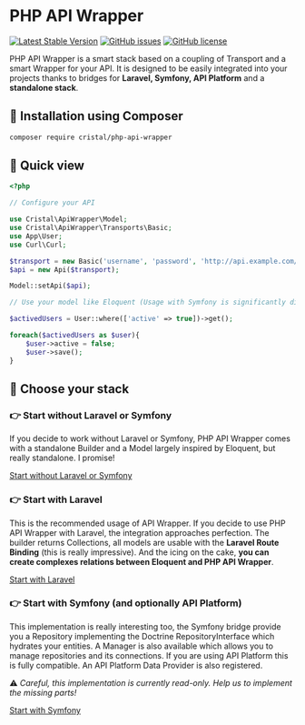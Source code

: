 # PHP API Wrapper

[![Latest Stable Version](https://img.shields.io/packagist/v/cristal/php-api-wrapper.svg?style=flat-square)](https://packagist.org/packages/cristal/php-api-wrapper)
[![GitHub issues](https://img.shields.io/github/issues/cristalTeam/php-api-wrapper.svg?style=flat-square)](https://github.com/cristalTeam/php-api-wrapper/issues)
[![GitHub license](https://img.shields.io/github/license/cristalTeam/php-api-wrapper.svg?style=flat-square)](https://github.com/cristalTeam/php-api-wrapper/blob/master/LICENSE)

PHP API Wrapper is a smart stack based on a coupling of Transport and a smart Wrapper for your API. 
It is designed to be easily integrated into your projects thanks to bridges for **Laravel, Symfony, API Platform** and a **standalone stack**.

## :rocket: Installation using Composer

```sh
composer require cristal/php-api-wrapper
```

## :eyes: Quick view 

```php
<?php

// Configure your API

use Cristal\ApiWrapper\Model;
use Cristal\ApiWrapper\Transports\Basic;
use App\User;
use Curl\Curl;

$transport = new Basic('username', 'password', 'http://api.example.com/v1/', new Curl);
$api = new Api($transport);

Model::setApi($api);

// Use your model like Eloquent (Usage with Symfony is significantly different)

$activedUsers = User::where(['active' => true])->get();

foreach($activedUsers as $user){
    $user->active = false;
    $user->save();
}
```

## :book: Choose your stack

### :point_right: Start without Laravel or Symfony

If you decide to work without Laravel or Symfony, PHP API Wrapper comes with a standalone Builder and a Model largely inspired by Eloquent, but really standalone. I promise!

[Start without Laravel or Symfony](docs/work-standalone.md)

### :point_right: Start with Laravel

This is the recommended usage of API Wrapper. If you decide to use PHP API Wrapper with Laravel, the integration approaches perfection. The builder returns Collections, all models are usable with the **Laravel Route Binding** (this is really impressive). And the icing on the cake, **you can create complexes relations between Eloquent and PHP API Wrapper**.

[Start with Laravel](docs/work-with-laravel.md)


### :point_right: Start with Symfony (and optionally API Platform)

This implementation is really interesting too, the Symfony bridge provide you a Repository implementing the Doctrine RepositoryInterface which hydrates your entities. A Manager is also available which allows you to manage repositories and its connections. If you are using API Platform this is fully compatible. An API Platform Data Provider is also registered.

:warning: *Careful, this implementation is currently read-only. Help us to implement the missing parts!*

[Start with Symfony](docs/work-with-symfony.md)
